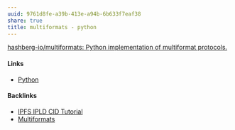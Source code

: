 ```yaml
---
uuid: 9761d8fe-a39b-413e-a94b-6b633f7eaf38
share: true
title: multiformats - python
---
```

[hashberg-io/multiformats: Python implementation of multiformat protocols.](https://github.com/hashberg-io/multiformats/)

#### Links

* [Python](../80428ac9-197a-4c70-9230-119cf9079782)

#### Backlinks

* [IPFS IPLD CID Tutorial](/100d6889-e83d-4967-bec2-7e9424d8cd24)
* [Multiformats](/5ca2a82c-f00e-43eb-bc7e-7fdde4012434)